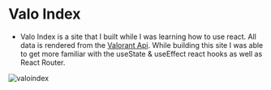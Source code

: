 # Valo Index

- Valo Index is a site that I built while I was learning how to use react. All data is rendered from the [Valorant Api](https://valorant-api.com/). While building this site I was able to get more familiar with the useState & useEffect react hooks as well as React Router.

![valoindex](https://user-images.githubusercontent.com/59781087/136277323-ad436eae-fe5e-44df-8b43-e342a00761bc.PNG)
